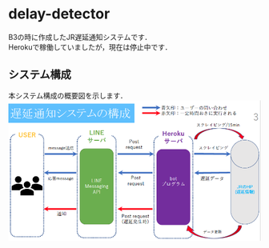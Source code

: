 # delay-detector
B3の時に作成したJR遅延通知システムです．   
Herokuで稼働していましたが，現在は停止中です．


## システム構成
本システム構成の概要図を示します．
![system_image](2023-04-19-16-48-41.png)
